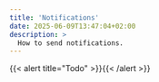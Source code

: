 ```yaml
---
title: 'Notifications'
date: 2025-06-09T13:47:04+02:00
description: >
  How to send notifications.
---
```


{{< alert title="Todo" >}}{{< /alert >}}
